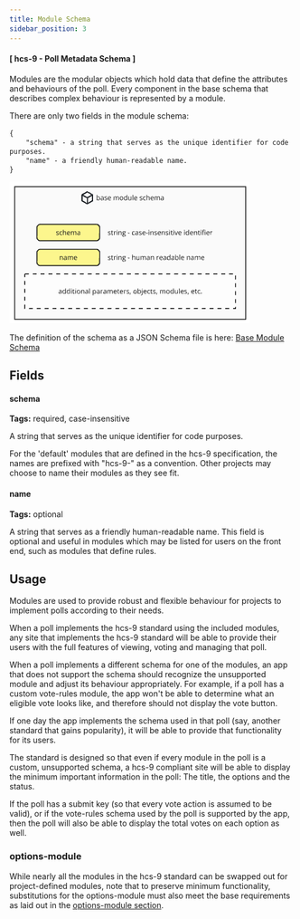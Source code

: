 ```yaml
---
title: Module Schema
sidebar_position: 3
---
```


#### [ hcs-9 - Poll Metadata Schema ]

Modules are the modular objects which hold data that define the attributes and behaviours of the poll. Every component in the base schema that describes complex behaviour is represented by a module.

There are only two fields in the module schema:

```
{
    "schema" - a string that serves as the unique identifier for code purposes. 
    "name" - a friendly human-readable name.
}
```

![base module diagram](../../../../static/polls/base-module-chart.png)


The definition of the schema as a JSON Schema file is here: [Base Module Schema](../../../assets/schema/base-module.json)

## Fields

#### schema

**Tags:** required, case-insensitive

A string that serves as the unique identifier for code purposes. 

For the 'default' modules that are defined in the hcs-9 specification, the names are prefixed with "hcs-9-" as a convention. Other projects may choose to name their modules as they see fit.

#### name

**Tags:** optional

A string that serves as a friendly human-readable name. This field is optional and useful in modules which may be listed for users on the front end, such as modules that define rules.

## Usage

Modules are used to provide robust and flexible behaviour for projects to implement polls according to their needs.

When a poll implements the hcs-9 standard using the included modules, any site that implements the hcs-9 standard will be able to provide their users with the full features of viewing, voting and managing that poll.

When a poll implements a different schema for one of the modules, an app that does not support the schema should recognize the unsupported module and adjust its behaviour appropriately. For example, if a poll has a custom vote-rules module, the app won't be able to determine what an eligible vote looks like, and therefore should not display the vote button. 

If one day the app implements the schema used in that poll (say, another standard that gains popularity), it will be able to provide that functionality for its users.

The standard is designed so that even if every module in the poll is a custom, unsupported schema, a hcs-9 compliant site will be able to display the minimum important information in the poll: The title, the options and the status.

If the poll has a submit key (so that every vote action is assumed to be valid), or if the vote-rules schema used by the poll is supported by the app, then the poll will also be able to display the total votes on each option as well.

### options-module

While nearly all the modules in the hcs-9 standard can be swapped out for project-defined modules, note that to preserve minimum functionality, substitutions for the options-module must also meet the base requirements as laid out in the [options-module section](option-module.md).